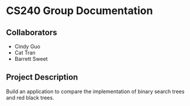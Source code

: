 # CS240 Group Documentation

## Collaborators
- Cindy Guo
- Cat Tran
- Barrett Sweet


## Project Description
Build an application to compare the implementation of binary search trees and red black trees.



